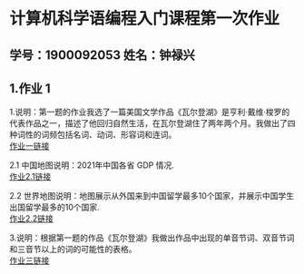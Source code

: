 # 计算机科学语编程入门课程第一次作业
## 学号：1900092053 姓名：钟禄兴
## 1.作业 1
1.说明：第一题的作业我选了一篇美国文学作品《瓦尔登湖》是亨利·戴维·梭罗的代表作品之一，描述了他回归自然生活，在瓦尔登湖住了两年两个月。我做出了四种词性的词频包括名词、动词、形容词和连词。    
[作业一链接](https://vasuphon.github.io/vasuphon/Walden_WordCloud_Tab.html)   
    
    
2.1 中国地图说明：2021年中国各省 GDP 情况.     
[作业2.1链接](https://vasuphon.github.io/vasuphon/%E5%85%A8%E5%9B%BD%E5%90%84%E7%9C%81GDP_Map)
    
2.2 世界地图说明：地图展示从外国来到中国留学最多10个国家，并展示中国学生出国留学最多的10个国家.     
[作业2.2链接](https://vasuphon.github.io/vasuphon/Liuxue_Zhongguo.html)
   
   
3.说明：根据第一题的作品《瓦尔登湖》我做出作品中出现的单音节词、双音节词和三音节以上的词的可能性的表格。    
   [作业三链接](https://vasuphon.github.io/vasuphon/Walden_Word_Grap.html)
   
